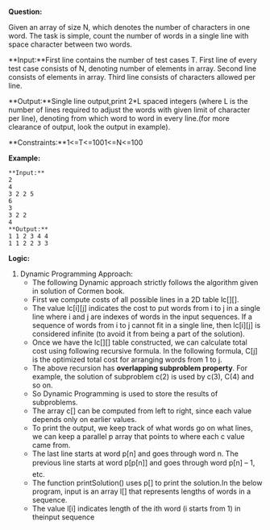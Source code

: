 **Question:**

Given an array of size N, which denotes the number of characters in one word. The task is simple, count the number of words in a single line with space character between two words.

**Input:**First line contains the number of test cases T. First line of every test case consists of N, denoting number of elements in array. Second line consists of elements in array. Third line consists of characters allowed per line.

**Output:**Single line output,print 2*L spaced integers (where L is the number of lines required to adjust the words with given limit of character per line), denoting from which word to word in every line.(for more clearance of output, look the output in example).

**Constraints:**1<=T<=1001<=N<=100

**Example:**

```
**Input:** 
2
4
3 2 2 5
6
3
3 2 2
4
**Output:** 
1 1 2 3 4 4 
1 1 2 2 3 3
```

**Logic:**

1. Dynamic Programming Approach:
    - The following Dynamic approach strictly follows the algorithm given in solution of Cormen book.
    - First we compute costs of all possible lines in a 2D table lc[][].
    - The value lc[i][j] indicates the cost to put words from i to j in a single line where i and j are indexes of words in the input sequences. If a sequence of words from i to j cannot fit in a single line, then lc[i][j] is considered infinite (to avoid it from being a part of the solution).
    - Once we have the lc[][] table constructed, we can calculate total cost using following recursive formula. In the following formula, C[j] is the optimized total cost for arranging words from 1 to j.
    - The above recursion has **overlapping subproblem property**. For example, the solution of subproblem c(2) is used by c(3), C(4) and so on.
    - So Dynamic Programming is used to store the results of subproblems.
    - The array c[] can be computed from left to right, since each value depends only on earlier values.
    - To print the output, we keep track of what words go on what lines, we can keep a parallel p array that points to where each c value came from.
    - The last line starts at word p[n] and goes through word n. The previous line starts at word p[p[n]] and goes through word p[n] – 1, etc.
    - The function printSolution() uses p[] to print the solution.In the below program, input is an array l[] that represents lengths of words in a sequence.
    - The value l[i] indicates length of the ith word (i starts from 1) in theinput sequence